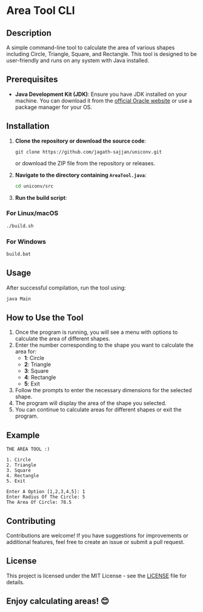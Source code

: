 # Area Tool CLI

## Description
A simple command-line tool to calculate the area of various shapes including Circle, Triangle, Square, and Rectangle. This tool is designed to be user-friendly and runs on any system with Java installed.

## Prerequisites
- **Java Development Kit (JDK)**: Ensure you have JDK installed on your machine. You can download it from the [official Oracle website](https://www.oracle.com/java/technologies/javase-jdk11-downloads.html) or use a package manager for your OS.

## Installation
1. **Clone the repository or download the source code**:
   ```
   git clone https://github.com/jagath-sajjan/uniconv.git
   ```
   or download the ZIP file from the repository or releases.

2. **Navigate to the directory containing `AreaTool.java`**:
   ```bash
   cd uniconv/src
   ```

3. **Run the build script**:

### For Linux/macOS
```bash
./build.sh
```

### For Windows
```bat
build.bat
```

## Usage
After successful compilation, run the tool using:
```bash
java Main
```

## How to Use the Tool
1. Once the program is running, you will see a menu with options to calculate the area of different shapes.
2. Enter the number corresponding to the shape you want to calculate the area for:
   - **1**: Circle
   - **2**: Triangle
   - **3**: Square
   - **4**: Rectangle
   - **5**: Exit
3. Follow the prompts to enter the necessary dimensions for the selected shape.
4. The program will display the area of the shape you selected.
5. You can continue to calculate areas for different shapes or exit the program.

## Example
```
THE AREA TOOL :)

1. Circle
2. Triangle
3. Square
4. Rectangle
5. Exit

Enter A Option [1,2,3,4,5]: 1
Enter Radius Of The Circle: 5
The Area Of Circle: 78.5
```

## Contributing
Contributions are welcome! If you have suggestions for improvements or additional features, feel free to create an issue or submit a pull request.

## License
This project is licensed under the MIT License - see the [LICENSE](LICENSE) file for details.

## Enjoy calculating areas! 😊
